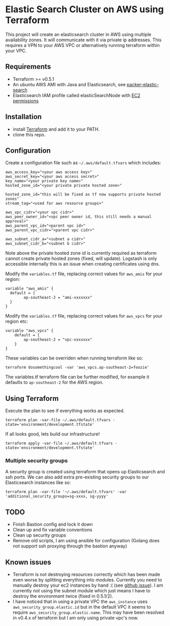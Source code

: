 Elastic Search Cluster on AWS using Terraform
=============

This project will create an elasticsearch cluster in AWS using multiple availability zones. It will communicate with it via private ip addresses. This requires a VPN to your AWS VPC or alternatively running terraform within your VPC.

## Requirements

* Terraform >= v0.5.1
* An ubuntu AWS AMI with Java and Elasticsearch, see [packer-elastic-search](https://github.com/nadnerb/packer-elastic-search)
* Elasticsearch IAM profile called elasticSearchNode with [EC2 permissions](https://github.com/elastic/elasticsearch-cloud-aws#recommended-ec2-permissions)

## Installation

* install [Terraform](https://www.terraform.io/) and add it to your PATH.
* clone this repo.

## Configuration

Create a configuration file such as `~/.aws/default.tfvars` which includes:

```
aws_access_key="<your aws access key>"
aws_secret_key="<your aws access secret>"
key_name="<your private key name>"
hosted_zone_id="<your private private hosted zone>"

hosted_zone_id="this will be fixed as tf now supports private hosted zones"
stream_tag="<used for aws resource groups>"

aws_vpc_cidr="<your vpc cidr>"
aws_peer_owner_id="<vpc peer owner id, this still needs a manual approval>"
aws_parent_vpc_id="<parent vpc id>"
aws_parent_vpc_cidr="<parent vpc cidr>"

aws_subnet_cidr_a="<subnet a cidr>"
aws_subnet_cidr_b="<subnet b cidr>"
```

Note above the private hosted zone id is currently required as terraform cannot create private hosted zones (fixed, will update). Logstash is only accessible internally this is an issue when creating certificates using dns.

Modify the `variables.tf` file, replacing correct values for `aws_amis` for your region:

```
variable "aws_amis" {
  default = {
		ap-southeast-2 = "ami-xxxxxxx"
  }
}
```

Modify the `variables.tf` file, replacing correct values for `aws_vpcs` for your region etc:

```
variable "aws_vpcs" {
	default = {
		ap-southeast-2 = "vpc-xxxxxxx"
	}
}
```

These variables can be overriden when running terraform like so:

```
terraform dosomethingcool -var 'aws_vpcs.ap-southeast-2=foozie'
```

The variables.tf terraform file can be further modified, for example it defaults to `ap-southeast-2` for the AWS region.

## Using Terraform

Execute the plan to see if everything works as expected.

```
terraform plan -var-file ~/.aws/default.tfvars -state='environment/development.tfstate'
```

If all looks good, lets build our infrastructure!

```
terraform apply -var-file ~/.aws/default.tfvars -state='environment/development.tfstate'
```

### Multiple security groups

A security group is created using terraform that opens up Elasticsearch and ssh ports. We can also add extra pre-existing security groups to our Elasticsearch instances like so:

```
terraform plan -var-file '~/.aws/default.tfvars' -var 'additional_security_groups=sg-xxxx, sg-yyyy'
```

## TODO

* Finish Bastion config and lock it down
* Clean up and fix variable conventions
* Clean up security groups
* Remove old scripts, I am using ansible for configuration (Golang does not support ssh proxying through the bastion
  anyway)

## Known issues

* Terraform is not destroying resources correctly which has been made even worse by splitting everything into modules. Currently you need to manually destroy your ec2 instances by hand :( (see [github issue](https://github.com/hashicorp/terraform/issues/1472)). I am currently not using the subnet module which just means I have to destroy the environment twice (fixed in 0.5.1/2).
* I have noticed that in using a private VPC the `aws_instance` uses `aws_security_group.elastic.id` but in the default VPC it seems to require `aws_security_group.elastic.name`. This may have been resolved in v0.4.x of terraform but I am only using private vpc's now.
